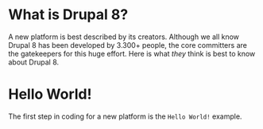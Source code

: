 <!--
{
"name" : "first-steps",
"version" : "0.1",
"title" : "First steps",
"description" : "First steps in Drupal 8 module development is to know the novelties of the platform",
"homepage" : "https://www.drupal.org/node/2464195",
"freshnessDate" : 2015-11-24,
"license" : "CC BY 4.0"
}
-->

<!-- @section -->

# What is Drupal 8?

A new platform is best described by its creators. Although we all know Drupal 8 has been developed by 3.300+ people, the core committers are the gatekeepers for this huge effort. Here is what *they* think is best to know about Drupal 8.

<!-- @link, "url" : "https://docs.google.com/presentation/d/1GXK1dBSe6_QMhSkNwsgocWynlzdQFrMUouaOqA8wyUI", "text" : "I have watched the slideshow", "title" : "Drupal 8 Preview slideshow", "description" : "The Drupal 8 Preview slideshow is maintained by core contributors and committers" -->

<!-- @section -->

# Hello World!

The first step in coding for a new platform is the `Hello World!` example.

<!-- @link, "url" : "https://www.drupal.org/node/2464195", "title" : "A Hello World Custom Page Module", "description" : "The following section will walk you through the creation of a simple module", "imageUrl" : "https://www.drupal.org/files/drupal%208%20logo%20isolated%20CMYK%2072.png" -->

<!-- @task, "text" : "Create your own Hello World! module." -->
